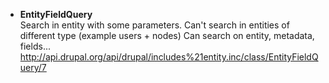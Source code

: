 * **EntityFieldQuery**   
Search in entity with some parameters. 
Can't search in entities of different type (example users + nodes)
Can search on entity, metadata, fields...   
http://api.drupal.org/api/drupal/includes%21entity.inc/class/EntityFieldQuery/7